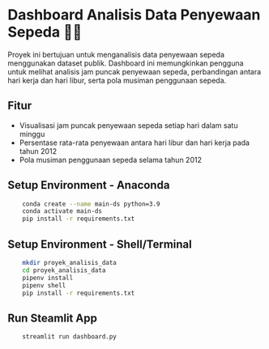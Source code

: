 # Dashboard Analisis Data Penyewaan Sepeda 🚴‍♂️

Proyek ini bertujuan untuk menganalisis data penyewaan sepeda menggunakan dataset publik. Dashboard ini memungkinkan pengguna untuk melihat analisis jam puncak penyewaan sepeda, perbandingan antara hari kerja dan hari libur, serta pola musiman penggunaan sepeda.

## Fitur

- Visualisasi jam puncak penyewaan sepeda setiap hari dalam satu minggu
- Persentase rata-rata penyewaan antara hari libur dan hari kerja pada tahun 2012
- Pola musiman penggunaan sepeda selama tahun 2012

## Setup Environment - Anaconda
```bash
    conda create --name main-ds python=3.9
    conda activate main-ds
    pip install -r requirements.txt
```
## Setup Environment - Shell/Terminal
```bash
    mkdir proyek_analisis_data
    cd proyek_analisis_data
    pipenv install
    pipenv shell
    pip install -r requirements.txt
```
## Run Steamlit App
```bash
    streamlit run dashboard.py
```
